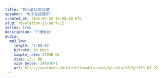 ```yaml
---
title: "启示录11章22讲"
speaker: "电子圣经团契"
created_at: 2015-03-22 14:00:00 UTC
slug: revelation-11-part-22
series: true
description: "广播电台"
audio:
  mp3_low:
    length: '1:00:02'
    bitrate: 32 Kbps
    sample_rate: 22050 Hz
    size: 13.7 MB
    size_bytes: 14407671
    url: http://audiocdn.ebiblefellowship.com/zh/radio/2015/2015.03.22_EBF_-_Revelation_11_Part_22.mp3
---
```

